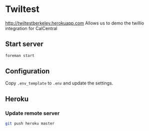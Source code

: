 # Twiltest

http://twiltestberkeley.herokuapp.com
Allows us to demo the twillio integration for CalCentral

## Start server

```bash
foreman start
```

## Configuration

Copy `.env_template` to `.env` and update the settings.

## Heroku

### Update remote server

```bash
git push heroku master
```
